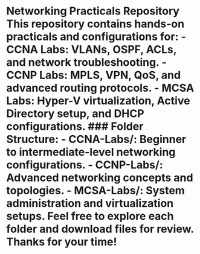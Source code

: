 # Networking Practicals Repository This repository contains hands-on practicals and configurations for: - **CCNA Labs**: VLANs, OSPF, ACLs, and network troubleshooting. - **CCNP Labs**: MPLS, VPN, QoS, and advanced routing protocols. - **MCSA Labs**: Hyper-V virtualization, Active Directory setup, and DHCP configurations.  ### Folder Structure: - **CCNA-Labs/**: Beginner to intermediate-level networking configurations. - **CCNP-Labs/**: Advanced networking concepts and topologies. - **MCSA-Labs/**: System administration and virtualization setups.  Feel free to explore each folder and download files for review. Thanks for your time!
